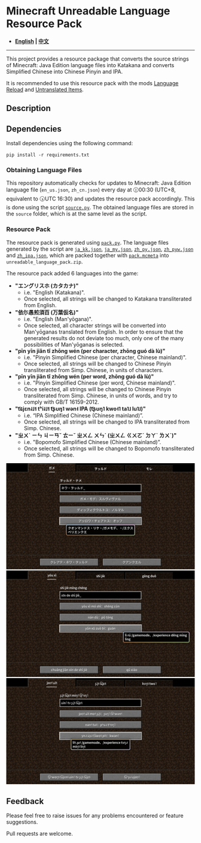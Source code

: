 # Minecraft Unreadable Language Resource Pack

- **[English](/README_en.md) | [中文](/README.md)**

----

This project provides a resource package that converts the source strings of Minecraft: Java Edition language files into Katakana and converts Simplified Chinese into Chinese Pinyin and IPA.

It is recommended to use this resource pack with the mods [Language Reload](https://modrinth.com/mod/language-reload) and [Untranslated Items](https://www.curseforge.com/minecraft/mc-mods/untranslated-items).

## Description

## Dependencies

Install dependencies using the following command:

``` shell
pip install -r requirements.txt
```

### Obtaining Language Files

This repository automatically checks for updates to Minecraft: Java Edition language file (`en_us.json`, `zh_cn.json`) every day at 🕧00:30 (UTC+8, equivalent to 🕟UTC 16:30) and updates the resource pack accordingly. This is done using the script [`source.py`](/source.py). The obtained language files are stored in the `source` folder, which is at the same level as the script.

### Resource Pack

The resource pack is generated using [`pack.py`](/pack.py). The language files generated by the script are [`ja_kk.json`](/ja_kk.json), [`ja_my.json`](/ja_my.json), [`zh_py.json`](/zh_py.json), [`zh_pyw.json`](/zh_pyw.json) and [`zh_ipa.json`](/zh_ipa.json), which are packed together with [`pack.mcmeta`](/pack.mcmeta) into `unreadable_language_pack.zip`.

The resource pack added 6 languages into the game:

- **"エングリスホ (カタカナ)"**
  - i.e. "English (Katakana)".
  - Once selected, all strings will be changed to Katakana transliterated from English.
- **"依尓愚煎須百 (万葉仮名)"**
  - i.e. "English (Man'yōgana)".
  - Once selected, all character strings will be converted into Man'yōganas translated from English. In order to ensure that the generated results do not deviate too much, only one of the many possibilities of Man'yōganas is selected.
- **"pīn yīn jiǎn tǐ zhōng wén (per character, zhōng guó dà lù)"**
  - i.e. "Pinyin Simplified Chinese (per character, Chinese mainland)".
  - Once selected, all strings will be changed to Chinese Pinyin transliterated from Simp. Chinese, in units of characters.
- **"pīn yīn jiǎn tǐ zhōng wén (per word, zhōng guó dà lù)"**
  - i.e. "Pinyin Simplified Chinese (per word, Chinese mainland)".
  - Once selected, all strings will be changed to Chinese Pinyin transliterated from Simp. Chinese, in units of words, and try to comply with GB/T 16159-2012.
- **"t͡ɕjɛn˨˩˦ tʰi˨˩˦ t͡ʂʊŋ˥ wən˧ IPA (t͡ʂʊŋ˥ kwo˧˥ ta˥˩ lu˥˩)"**
  - i.e. “IPA Simplified Chinese (Chinese mainland)”.
  - Once selected, all strings will be changed to IPA transliterated from Simp. Chinese.
- **"ㄓㄨˋ ㄧㄣ ㄐㄧㄢˇ ㄊㄧˇ ㄓㄨㄥ ㄨㄣˊ (ㄓㄨㄥ ㄍㄨㄛˊ ㄉㄚˋ ㄌㄨˋ)"**
  - i.e. "Bopomofo Simplified Chinese (Chinese mainland)”.
  - Once selected, all strings will be changed to Bopomofo transliterated from Simp. Chinese.

![Sample](/sample/sample_ja_kk.png)
![Sample](/sample/sample_zh_py.png)
![Sample](/sample/sample_zh_ipa.png)

## Feedback

Please feel free to raise issues for any problems encountered or feature suggestions.

Pull requests are welcome.
